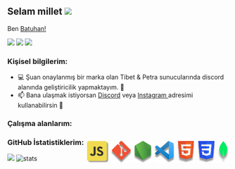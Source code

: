 <h2 align="left">Selam millet <img src="https://raw.githubusercontent.com/MartinHeinz/MartinHeinz/master/wave.gif" width="30px"></h2>
   <p align="left">Ben <a href="https://gazadornw.com/">Batuhan!</a>
<p align="left">
   <a href="https://discord.com/users/966824431966105611" target"blank_"><img src="https://img.shields.io/badge/discord%20-7289DA.svg?&style=for-the-badge&logo=discord&logoColor=white"></a>
   <a href="[https://open.spotify.com/user/av1w9kp713t2uwm1xyvqrth63](https://open.spotify.com/user/31j7r22qylnmcuq5if7x5y5kgkf4?si=d8c2ddf0f1cf457a)" target"blank_"><img src="https://img.shields.io/badge/Spotify%20-1ed760.svg?&style=for-the-badge&logo=spotify&logoColor=white"></a>
   <a href="https://github.com/batujsx" target"blank_"><img src="https://img.shields.io/badge/GitHub%20-191717.svg?&style=for-the-badge&logo=github&logoColor=white"></a>
</p>
<h3>Kişisel bilgilerim:</h3>
<ul>
  <li>💻 Şuan onaylanmış bir marka olan Tibet & Petra sunucularında discord alanında geliştiricilik yapmaktayım. 🌙</li>
  <li>📫 Bana ulaşmak istiyorsan <a href="https://discord.com/users/966824431966105611" target"blank_">Discord</a> veya <a href="https://instagram.com/baend24" target="_blank">Instagram </a> adresimi kullanabilirsin 🤹</li>
</ul>
<h3>Çalışma alanlarım:</h3>
<p style="float:right">
    <a href="https://github.com/batujsx?tab=repositories&q=&language=javascript&sort="><img height="50" src="src/JS.png"></a>
    <a href="#"><img height="50" src="src/GIT.png"></a>
    <a href="https://github.com/batujsx?tab=repositories&q=&language=javascript&sort="><img height="50" src="src/NODEJS.png"></a>
    <a href="#"><img height="50" src="src/VSC.png"></a>
    <a href="https://github.com/batujsx?tab=repositories&q=&language=HTML&sort="><img height="50" src="src/HTML.png"></a>
    <a href="https://github.com/batujsx?tab=repositories&q=&language=CSS&sort="><img height="50" src="src/CSS.png"></a>
    <a href="#"><img height="50" src="src/MONGO.png"></a>
</p>
<h3 align="left">GitHub İstatistiklerim:</h3>
<p align="left">
   <img src="https://github-readme-stats.vercel.app/api/top-langs/?username=batujsx&theme=dark&count_private=true&show_icons=true&hide_border=true" />
   <img src="https://github-readme-stats.vercel.app/api?username=batujsx&count_private=true&show_icons=true&theme=dark&hide_border=true" width="%100" height="150px" alt="stats" />
</p>
